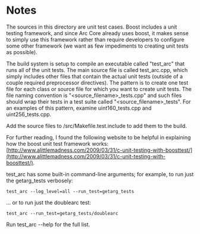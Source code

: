 # Notes
The sources in this directory are unit test cases.  Boost includes a
unit testing framework, and since Arc Core already uses boost, it makes
sense to simply use this framework rather than require developers to
configure some other framework (we want as few impediments to creating
unit tests as possible).

The build system is setup to compile an executable called "test_arc"
that runs all of the unit tests.  The main source file is called
test_arc.cpp, which simply includes other files that contain the
actual unit tests (outside of a couple required preprocessor
directives).  The pattern is to create one test file for each class or
source file for which you want to create unit tests.  The file naming
convention is "<source_filename>_tests.cpp" and such files should wrap
their tests in a test suite called "<source_filename>_tests".  For an
examples of this pattern, examine uint160_tests.cpp and
uint256_tests.cpp.

Add the source files to /src/Makefile.test.include to add them to the build.

For further reading, I found the following website to be helpful in
explaining how the boost unit test framework works:
[http://www.alittlemadness.com/2009/03/31/c-unit-testing-with-boosttest/](http://www.alittlemadness.com/2009/03/31/c-unit-testing-with-boosttest/).

test_arc has some built-in command-line arguments; for
example, to run just the getarg_tests verbosely:

    test_arc --log_level=all --run_test=getarg_tests

... or to run just the doublearc test:

    test_arc --run_test=getarg_tests/doublearc

Run  test_arc --help   for the full list.

